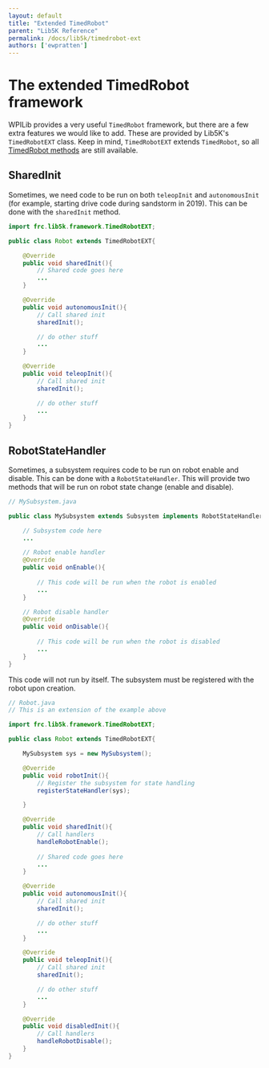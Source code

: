 ```yaml
---
layout: default
title: "Extended TimedRobot"
parent: "Lib5K Reference"
permalink: /docs/lib5k/timedrobot-ext
authors: ['ewpratten']
---
```


# The extended TimedRobot framework

WPILib provides a very useful `TimedRobot` framework, but there are a few extra features we would like to add. These are provided by Lib5K's `TimedRobotEXT` class. Keep in mind, `TimedRobotEXT` extends `TimedRobot`, so all [TimedRobot methods](https://first.wpi.edu/FRC/roborio/release/docs/java/edu/wpi/first/wpilibj/TimedRobot.html) are still available.

## SharedInit

Sometimes, we need code to be run on both `teleopInit` and `autonomousInit` (for example, starting drive code during sandstorm in 2019). This can be done with the `sharedInit` method.

```java
import frc.lib5k.framework.TimedRobotEXT;

public class Robot extends TimedRobotEXT{

    @Override
    public void sharedInit(){
        // Shared code goes here
        ...
    }

    @Override
    public void autonomousInit(){
        // Call shared init
        sharedInit();

        // do other stuff
        ...
    }

    @Override
    public void teleopInit(){
        // Call shared init
        sharedInit();

        // do other stuff
        ...
    }
}
```

## RobotStateHandler

Sometimes, a subsystem requires code to be run on robot enable and disable. This can be done with a `RobotStateHandler`. This will provide two methods that will be run on robot state change (enable and disable).

```java
// MySubsystem.java

public class MySubsystem extends Subsystem implements RobotStateHandler{

    // Subsystem code here
    ...

    // Robot enable handler
    @Override
    public void onEnable(){
        
        // This code will be run when the robot is enabled
        ...
    }

    // Robot disable handler
    @Override
    public void onDisable(){
        
        // This code will be run when the robot is disabled
        ...
    }
}

```

This code will not run by itself. The subsystem must be registered with the robot upon creation.


```java
// Robot.java
// This is an extension of the example above

import frc.lib5k.framework.TimedRobotEXT;

public class Robot extends TimedRobotEXT{

    MySubsystem sys = new MySubsystem();

    @Override
    public void robotInit(){
        // Register the subsystem for state handling
        registerStateHandler(sys);

    }

    @Override
    public void sharedInit(){
        // Call handlers
        handleRobotEnable();
        
        // Shared code goes here
        ...
    }

    @Override
    public void autonomousInit(){
        // Call shared init
        sharedInit();

        // do other stuff
        ...
    }

    @Override
    public void teleopInit(){
        // Call shared init
        sharedInit();

        // do other stuff
        ...
    }

    @Override
    public void disabledInit(){
        // Call handlers
        handleRobotDisable();
    }
}
```